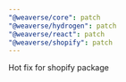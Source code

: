 ```yaml
---
"@weaverse/core": patch
"@weaverse/hydrogen": patch
"@weaverse/react": patch
"@weaverse/shopify": patch
---
```


Hot fix for shopify package
